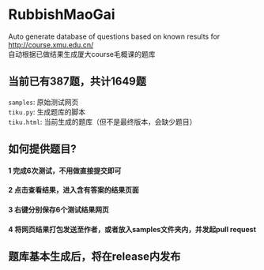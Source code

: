 # RubbishMaoGai
Auto generate database of questions based on known results for http://course.xmu.edu.cn/  
自动根据已做结果生成厦大course毛概课的题库  

## 当前已有387题，共计1649题

`samples`: 原始测试网页  
`tiku.py`: 生成题库的脚本  
`tiku.html`: 当前生成的题库（但不是最终版本，会缺少题目）

## 如何提供题目?
#### 1 完成6次测试，不用做直接提交即可
#### 2 点击查看结果，进入含有答案的结果页面
#### 3 右键分别保存6个测试结果网页
#### 4 将网页结果打包发送至作者，或者放入samples文件夹内，并发起pull request

## 题库基本生成后，将在release内发布
